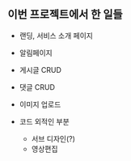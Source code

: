 ## 이번 프로젝트에서 한 일들
+ 랜딩, 서비스 소개 페이지
+ 알림페이지
+ 게시글 CRUD
+ 댓글 CRUD
+ 이미지 업로드

+ 코드 외적인 부분
    + 서브 디자인(?)
    + 영상편집